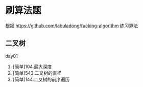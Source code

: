 # 刷算法题
根据 https://github.com/labuladong/fucking-algorithm 练习算法
## 二叉树
day01
 1. [简单]104.最大深度
 2. [简单]543.二叉树的直径
 3. [简单]144.二叉树的前序遍历